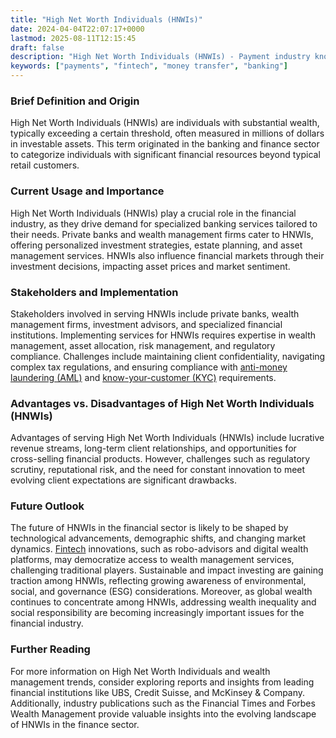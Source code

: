 ```yaml
---
title: "High Net Worth Individuals (HNWIs)"
date: 2024-04-04T22:07:17+0000
lastmod: 2025-08-11T12:15:45
draft: false
description: "High Net Worth Individuals (HNWIs) - Payment industry knowledge and insights"
keywords: ["payments", "fintech", "money transfer", "banking"]
---
```


### Brief Definition and Origin

High Net Worth Individuals (HNWIs) are individuals with substantial wealth, typically exceeding a certain threshold, often measured in millions of dollars in investable assets. This term originated in the banking and finance sector to categorize individuals with significant financial resources beyond typical retail customers.

### Current Usage and Importance

High Net Worth Individuals (HNWIs) play a crucial role in the financial industry, as they drive demand for specialized banking services tailored to their needs. Private banks and wealth management firms cater to HNWIs, offering personalized investment strategies, estate planning, and asset management services. HNWIs also influence financial markets through their investment decisions, impacting asset prices and market sentiment.

### Stakeholders and Implementation

Stakeholders involved in serving HNWIs include private banks, wealth management firms, investment advisors, and specialized financial institutions. Implementing services for HNWIs requires expertise in wealth management, asset allocation, risk management, and regulatory compliance. Challenges include maintaining client confidentiality, navigating complex tax regulations, and ensuring compliance with [anti-money laundering (AML)](https://faisalkhan.com/learn/payments-wiki/anti-money-laundering-aml/) and [know-your-customer (KYC)](https://faisalkhan.com/learn/payments-wiki/know-your-customer-kyc/) requirements.

### Advantages vs. Disadvantages of High Net Worth Individuals (HNWIs)

Advantages of serving High Net Worth Individuals (HNWIs) include lucrative revenue streams, long-term client relationships, and opportunities for cross-selling financial products. However, challenges such as regulatory scrutiny, reputational risk, and the need for constant innovation to meet evolving client expectations are significant drawbacks.

### Future Outlook

The future of HNWIs in the financial sector is likely to be shaped by technological advancements, demographic shifts, and changing market dynamics. [Fintech](https://faisalkhanllc.xyz/resources/payments-wiki/f/fintech/) innovations, such as robo-advisors and digital wealth platforms, may democratize access to wealth management services, challenging traditional players. Sustainable and impact investing are gaining traction among HNWIs, reflecting growing awareness of environmental, social, and governance (ESG) considerations. Moreover, as global wealth continues to concentrate among HNWIs, addressing wealth inequality and social responsibility are becoming increasingly important issues for the financial industry.

### Further Reading

For more information on High Net Worth Individuals and wealth management trends, consider exploring reports and insights from leading financial institutions like UBS, Credit Suisse, and McKinsey & Company. Additionally, industry publications such as the Financial Times and Forbes Wealth Management provide valuable insights into the evolving landscape of HNWIs in the finance sector.